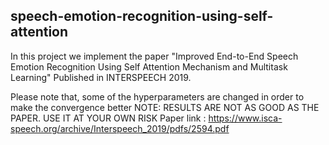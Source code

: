 ## speech-emotion-recognition-using-self-attention
In this project we implement the paper "Improved End-to-End Speech Emotion Recognition Using Self Attention
Mechanism and Multitask Learning" Published in INTERSPEECH 2019. 

Please note that, some of the hyperparameters are changed in order to make the convergence better
NOTE: RESULTS ARE NOT AS GOOD AS THE PAPER. USE IT AT YOUR OWN RISK
Paper link : https://www.isca-speech.org/archive/Interspeech_2019/pdfs/2594.pdf


